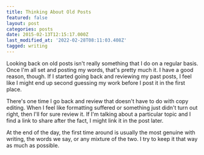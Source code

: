 ```yaml
---
title: Thinking About Old Posts
featured: false
layout: post
categories: posts
date: 2015-02-13T12:15:17.000Z
last_modified_at: '2022-02-28T08:11:03.408Z'
tagged: writing
---
```


Looking back on old posts isn't really something that I do on a regular basis. Once I'm all set and posting my words, that's pretty much it. I have a good reason, though. If I started going back and reviewing my past posts, I feel like I might end up second guessing my work before I post it in the first place.

There's one time I go back and review that doesn't have to do with copy editing. When I feel like formatting suffered or something just didn't turn out right, then I'll for sure review it. If I'm talking about a particular topic and I find a link to share after the fact, I might link it in the post later.

At the end of the day, the first time around is usually the most genuine with writing, the words we say, or any mixture of the two. I try to keep it that way as much as possible.

